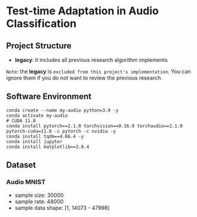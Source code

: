 # Test-time Adaptation in Audio Classification

## Project Structure
+ **legacy**: it includes all previous research algorithm implements

`Note`: the **legacy** is `excluded from this project's implementation`. 
You can ignore them if you do not want to review the previous research.

## Software Environment
```shell
conda create --name my-audio python=3.9 -y 
conda activate my-audio
# CUDA 11.8
conda install pytorch==2.1.0 torchvision==0.16.0 torchaudio==2.1.0 pytorch-cuda=11.8 -c pytorch -c nvidia -y
conda install tqdm==4.66.4 -y
conda install jupyter
conda install matplotlib==3.8.4
```

## Dataset
### Audio MNIST
+ sample size: 30000
+ sample rate: 48000
+ sample data shape: [1, 14073 - 47998]